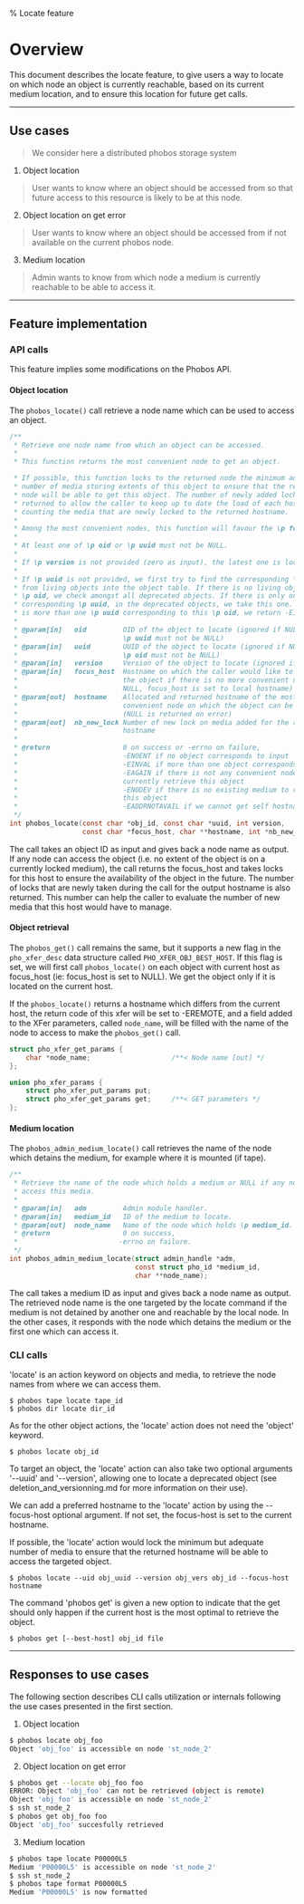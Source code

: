 % Locate feature

# Overview

This document describes the locate feature, to give users a way to locate on
which node an object is currently reachable, based on its current medium
location, and to ensure this location for future get calls.

---

## Use cases
> We consider here a distributed phobos storage system

1. Object location

> User wants to know where an object should be accessed from so that future
> access to this resource is likely to be at this node.

2. Object location on get error

> User wants to know where an object should be accessed from if not available on
> the current phobos node.

3. Medium location

> Admin wants to know from which node a medium is currently reachable to be able
> to access it.

---

## Feature implementation

### API calls
This feature implies some modifications on the Phobos API.

#### Object location
The `phobos_locate()` call retrieve a node name which can be used to access an
object.

```c
/**
 * Retrieve one node name from which an object can be accessed.
 *
 * This function returns the most convenient node to get an object.

 * If possible, this function locks to the returned node the minimum adequate
 * number of media storing extents of this object to ensure that the returned
 * node will be able to get this object. The number of newly added locks is also
 * returned to allow the caller to keep up to date the load of each host, by
 * counting the media that are newly locked to the returned hostname.
 *
 * Among the most convenient nodes, this function will favour the \p focus_host.
 *
 * At least one of \p oid or \p uuid must not be NULL.
 *
 * If \p version is not provided (zero as input), the latest one is located.
 *
 * If \p uuid is not provided, we first try to find the corresponding \p oid
 * from living objects into the object table. If there is no living object with
 * \p oid, we check amongst all deprecated objects. If there is only one
 * corresponding \p uuid, in the deprecated objects, we take this one. If there
 * is more than one \p uuid corresponding to this \p oid, we return -EINVAL.
 *
 * @param[in]   oid         OID of the object to locate (ignored if NULL and
 *                          \p uuid must not be NULL)
 * @param[in]   uuid        UUID of the object to locate (ignored if NULL and
 *                          \p oid must not be NULL)
 * @param[in]   version     Version of the object to locate (ignored if zero)
 * @param[in]   focus_host  Hostname on which the caller would like to access
 *                          the object if there is no more convenient node (if
 *                          NULL, focus_host is set to local hostname)
 * @param[out]  hostname    Allocated and returned hostname of the most
 *                          convenient node on which the object can be accessed
 *                          (NULL is returned on error)
 * @param[out]  nb_new_lock Number of new lock on media added for the returned
 *                          hostname
 *
 * @return                  0 on success or -errno on failure,
 *                          -ENOENT if no object corresponds to input
 *                          -EINVAL if more than one object corresponds to input
 *                          -EAGAIN if there is not any convenient node to
 *                          currently retrieve this object
 *                          -ENODEV if there is no existing medium to retrieve
 *                          this object
 *                          -EADDRNOTAVAIL if we cannot get self hostname
 */
int phobos_locate(const char *obj_id, const char *uuid, int version,
                  const char *focus_host, char **hostname, int *nb_new_lock);
```

The call takes an object ID as input and gives back a node name as output. If
any node can access the object (i.e. no extent of the object is on a currently
locked medium), the call returns the focus_host and takes locks for this host to
ensure the availability of the object in the future. The number of locks that
are newly taken during the call for the output hostname is also returned. This
number can help the caller to evaluate the number of new media that this host
would have to manage.

#### Object retrieval
The `phobos_get()` call remains the same, but it supports a new flag in the
`pho_xfer_desc` data structure called `PHO_XFER_OBJ_BEST_HOST`. If this flag is
set, we will first call `phobos_locate()` on each object with current host as
focus_host (ie: focus_host is set to NULL). We get the object only if it is
located on the current host.

If the `phobos_locate()` returns a hostname which differs from the current host,
the return code of this xfer will be set to -EREMOTE, and a field added to the
XFer parameters, called `node_name`, will be filled with the name of the node
to access to make the `phobos_get()` call.

```c
struct pho_xfer_get_params {
    char *node_name;                    /**< Node name [out] */
};

union pho_xfer_params {
    struct pho_xfer_put_params put;
    struct pho_xfer_get_params get;     /**< GET parameters */
};
```

#### Medium location
The `phobos_admin_medium_locate()` call retrieves the name of the node which
detains the medium, for example where it is mounted (if tape).

```c
/**
 * Retrieve the name of the node which holds a medium or NULL if any node can
 * access this media.
 *
 * @param[in]   adm         Admin module handler.
 * @param[in]   medium_id   ID of the medium to locate.
 * @param[out]  node_name   Name of the node which holds \p medium_id.
 * @return                  0 on success,
 *                         -errno on failure.
 */
int phobos_admin_medium_locate(struct admin_handle *adm,
                               const struct pho_id *medium_id,
                               char **node_name);
```

The call takes a medium ID as input and gives back a node name as output. The
retrieved node name is the one targeted by the locate command if the medium is
not detained by another one and reachable by the local node. In the other cases,
it responds with the node which detains the medium or the first one which can
access it.

### CLI calls
'locate' is an action keyword on objects and media, to retrieve the node names
from where we can access them.

```
$ phobos tape locate tape_id
$ phobos dir locate dir_id
```

As for the other object actions, the 'locate' action does not need the 'object'
keyword.

```
$ phobos locate obj_id
```

To target an object, the 'locate' action can also take two optional arguments
'--uuid' and '--version', allowing one to locate a deprecated object (see
deletion_and_versionning.md for more information on their use).

We can add a preferred hostname to the 'locate' action by using the --focus-host
optional argument. If not set, the focus-host is set to the current hostname.

If possible, the 'locate' action would lock the minimum but adequate number of
media to ensure that the returned hostname will be able to access the targeted
object.

```
$ phobos locate --uid obj_uuid --version obj_vers obj_id --focus-host hostname
```

The command 'phobos get' is given a new option to indicate that the get should
only happen if the current host is the most optimal to retrieve the object.

```
$ phobos get [--best-host] obj_id file
```

---

## Responses to use cases
The following section describes CLI calls utilization or internals following the
use cases presented in the first section.

1. Object location

```sh
$ phobos locate obj_foo
Object 'obj_foo' is accessible on node 'st_node_2'
```

2. Object location on get error

```sh
$ phobos get --locate obj_foo foo
ERROR: Object 'obj_foo' can not be retrieved (object is remote)
Object 'obj_foo' is accessible on node 'st_node_2'
$ ssh st_node_2
$ phobos get obj_foo foo
Object 'obj_foo' succesfully retrieved
```

3. Medium location

```sh
$ phobos tape locate P00000L5
Medium 'P00000L5' is accessible on node 'st_node_2'
$ ssh st_node_2
$ phobos tape format P00000L5
Medium 'P00000L5' is now formatted
```


